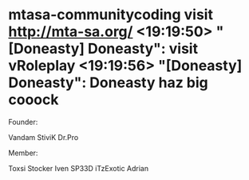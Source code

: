 mtasa-communitycoding
visit http://mta-sa.org/
<19:19:50> "[Doneasty] Doneasty": visit vRoleplay
<19:19:56> "[Doneasty] Doneasty": Doneasty haz big cooock
=====================

Founder:

Vandam
StiviK
Dr.Pro

Member:

Toxsi
Stocker
Iven
SP33D
iTzExotic
Adrian


